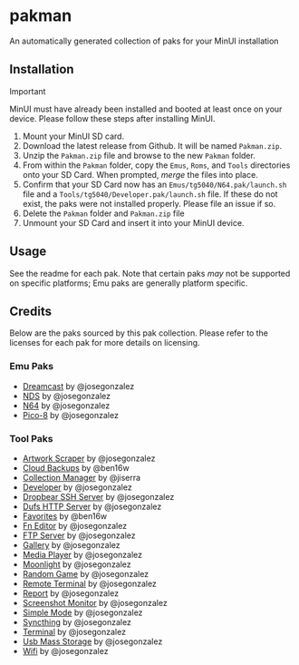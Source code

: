 # pakman

An automatically generated collection of paks for your MinUI installation

## Installation

> [!IMPORTANT]
> MinUI must have already been installed and booted at least once on your device. Please follow these steps after installing MinUI.

1. Mount your MinUI SD card.
2. Download the latest release from Github. It will be named `Pakman.zip`.
3. Unzip the `Pakman.zip` file and browse to the new `Pakman` folder.
4. From within the `Pakman` folder, copy the `Emus`, `Roms`, and `Tools` directories onto your SD Card. When prompted, _merge_ the files into place.
5. Confirm that your SD Card now has an `Emus/tg5040/N64.pak/launch.sh` file and a `Tools/tg5040/Developer.pak/launch.sh` file. If these do not exist, the paks were not installed properly. Please file an issue if so.
6. Delete the `Pakman` folder and `Pakman.zip` file
7. Unmount your SD Card and insert it into your MinUI device.

## Usage

See the readme for each pak. Note that certain paks _may_ not be supported on specific platforms; Emu paks are generally platform specific.

## Credits

Below are the paks sourced by this pak collection. Please refer to the licenses for each pak for more details on licensing.

### Emu Paks

<!-- begin emu paks -->

- [Dreamcast](https://github.com/josegonzalez/minui-dreamcast-pak) by @josegonzalez
- [NDS](https://github.com/josegonzalez/minui-nintendo-ds-pak) by @josegonzalez
- [N64](https://github.com/josegonzalez/minui-n64-pak) by @josegonzalez
- [Pico-8](https://github.com/josegonzalez/minui-pico-8-pak) by @josegonzalez

<!-- end emu paks -->

### Tool Paks

<!-- begin tool paks -->

- [Artwork Scraper](https://github.com/josegonzalez/minui-artwork-scraper-pak) by @josegonzalez
- [Cloud Backups](https://github.com/ben16w/minui-cloud-backups) by @ben16w
- [Collection Manager](https://github.com/jiserra/Collection-Manager.pak) by @jiserra
- [Developer](https://github.com/josegonzalez/minui-developer-pak) by @josegonzalez
- [Dropbear SSH Server](https://github.com/josegonzalez/minui-dropbear-server-pak) by @josegonzalez
- [Dufs HTTP Server](https://github.com/josegonzalez/minui-dufs-server-pak) by @josegonzalez
- [Favorites](https://github.com/ben16w/minui-favorites) by @ben16w
- [Fn Editor](https://github.com/josegonzalez/trimui-brick-fn-editor-pak) by @josegonzalez
- [FTP Server](https://github.com/josegonzalez/minui-ftpserver-pak) by @josegonzalez
- [Gallery](https://github.com/josegonzalez/minui-gallery-pak) by @josegonzalez
- [Media Player](https://github.com/josegonzalez/trimui-brick-media-player-pak) by @josegonzalez
- [Moonlight](https://github.com/josegonzalez/trimui-brick-moonlight-pak) by @josegonzalez
- [Random Game](https://github.com/josegonzalez/minui-random-game-pak) by @josegonzalez
- [Remote Terminal](https://github.com/josegonzalez/minui-remote-terminal-pak) by @josegonzalez
- [Report](https://github.com/josegonzalez/minui-report-pak) by @josegonzalez
- [Screenshot Monitor](https://github.com/josegonzalez/minui-screenshot-monitor-pak) by @josegonzalez
- [Simple Mode](https://github.com/josegonzalez/minui-simple-mode-pak) by @josegonzalez
- [Syncthing](https://github.com/josegonzalez/minui-syncthing-pak) by @josegonzalez
- [Terminal](https://github.com/josegonzalez/minui-terminal-pak) by @josegonzalez
- [Usb Mass Storage](https://github.com/josegonzalez/trimui-brick-usb-mass-storage-pak) by @josegonzalez
- [Wifi](https://github.com/josegonzalez/minui-wifi-pak) by @josegonzalez

<!-- end tool paks -->
